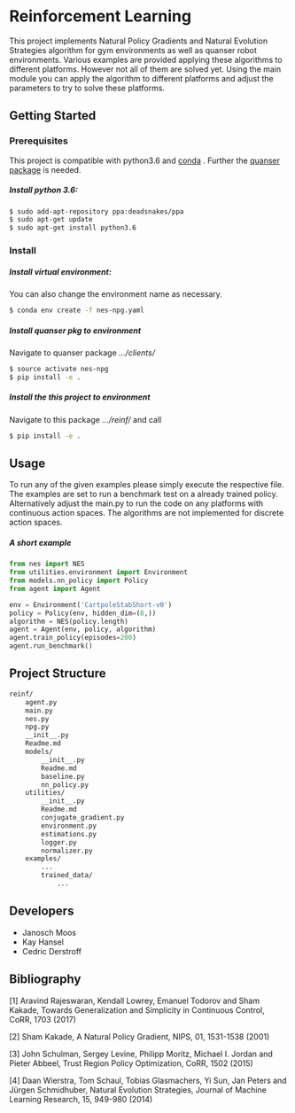 # Reinforcement Learning
This project implements Natural Policy Gradients and Natural Evolution
Strategies algorithm for gym environments as well as quanser robot
environments. Various examples are provided applying these algorithms to
different platforms. However not all of them are solved yet. Using the main
module you can apply the algorithm to different platforms and adjust the
parameters to try to solve these platforms.

## Getting Started
### Prerequisites
This project is compatible with python3.6 and
[conda](https://docs.conda.io/projects/conda/en/latest/user-guide/install/ "Install miniconda")
. Further the
[quanser package](https://git.ias.informatik.tu-darmstadt.de/quanser/clients/tree/master "Install quanser package")
is needed.

##### Install python 3.6:
```bash
$ sudo add-apt-repository ppa:deadsnakes/ppa
$ sudo apt-get update
$ sudo apt-get install python3.6
```

### Install
##### Install virtual environment:
You can also change the environment name as necessary.
```bash
$ conda env create -f nes-npg.yaml
```

##### Install quanser pkg to environment
Navigate to quanser package *.../clients/*
```bash
$ source activate nes-npg
$ pip install -e .
```

##### Install the this project to environment
Navigate to this package *.../reinf/* and call
```bash
$ pip install -e .
```

## Usage
To run any of the given examples please simply execute the respective file.
The examples are set to run a benchmark test on a already trained policy.
Alternatively adjust the main.py to run the code on any platforms with
continuous action spaces. The algorithms are not implemented for discrete
action spaces.

##### A short example
```python
from nes import NES
from utilities.environment import Environment
from models.nn_policy import Policy
from agent import Agent

env = Environment('CartpoleStabShort-v0')
policy = Policy(env, hidden_dim=(8,))
algorithm = NES(policy.length)
agent = Agent(env, policy, algorithm)
agent.train_policy(episodes=200)
agent.run_benchmark()
```

## Project Structure
```sh
reinf/
    agent.py
    main.py
    nes.py
    npg.py
    __init__.py
    Readme.md
    models/
        __init__.py
        Readme.md
        baseline.py
        nn_policy.py
    utilities/
        __init__.py
        Readme.md
        conjugate_gradient.py
        environment.py
        estimations.py
        logger.py
        normalizer.py
    examples/
        ...
        trained_data/
            ...
```

## Developers
- Janosch Moos
- Kay Hansel
- Cedric Derstroff

## Bibliography
[1] Aravind Rajeswaran, Kendall Lowrey, Emanuel Todorov and
    Sham Kakade, Towards Generalization and Simplicity in Continuous
    Control, CoRR, 1703 (2017)

[2] Sham Kakade, A Natural Policy Gradient, NIPS, 01, 1531-1538
    (2001)

[3] John Schulman, Sergey Levine, Philipp Moritz, Michael I. Jordan
    and Pieter Abbeel, Trust Region Policy Optimization, CoRR, 1502
    (2015)

[4] Daan Wierstra, Tom Schaul, Tobias Glasmachers, Yi Sun, Jan Peters
    and Jürgen Schmidhuber, Natural Evolution Strategies, Journal of
    Machine Learning Research, 15, 949-980 (2014)
